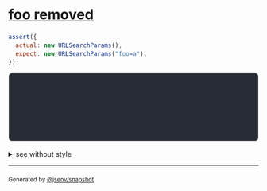 # [foo removed](../../url_search_params.test.js#L11)

```js
assert({
  actual: new URLSearchParams(),
  expect: new URLSearchParams("foo=a"),
});
```

![img](throw.svg)

<details>
  <summary>see without style</summary>

```console
AssertionError: actual and expect are different

actual: URLSearchParams()
expect: URLSearchParams(
  "foo" => [
    "a",
  ],
)
```

</details>


---

<sub>
  Generated by <a href="https://github.com/jsenv/core/tree/main/packages/independent/snapshot">@jsenv/snapshot</a>
</sub>
